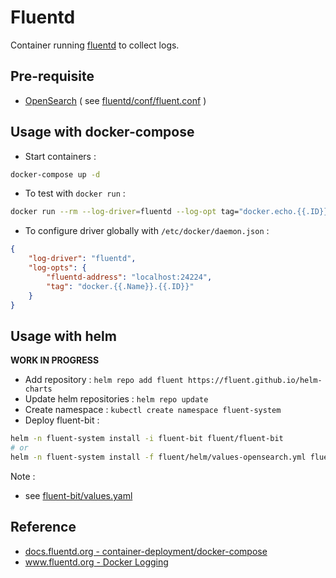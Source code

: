 # Fluentd

Container running [fluentd](https://www.fluentd.org/) to collect logs.

## Pre-requisite

* [OpenSearch](../opensearch/README.md) ( see [fluentd/conf/fluent.conf](fluentd/conf/fluent.conf) )

## Usage with docker-compose

* Start containers :

```bash
docker-compose up -d
```

* To test with `docker run` :

```bash
docker run --rm --log-driver=fluentd --log-opt tag="docker.echo.{{.ID}}" ubuntu echo '{"message":"hello world!"}'
```

* To configure driver globally with `/etc/docker/daemon.json` :

```json
{
    "log-driver": "fluentd",
    "log-opts": {
        "fluentd-address": "localhost:24224",
        "tag": "docker.{{.Name}}.{{.ID}}"
    }
}
```

<!-- TODO : see fluentd-async? -->

## Usage with helm

**WORK IN PROGRESS**

* Add repository : `helm repo add fluent https://fluent.github.io/helm-charts`
* Update helm repositories : `helm repo update`
* Create namespace : `kubectl create namespace fluent-system`
* Deploy fluent-bit :

```bash
helm -n fluent-system install -i fluent-bit fluent/fluent-bit
# or
helm -n fluent-system install -f fluent/helm/values-opensearch.yml fluent-bit fluent/fluent-bit
```

Note :

* see [fluent-bit/values.yaml](https://github.com/fluent/helm-charts/blob/main/charts/fluent-bit/values.yaml)

## Reference

* [docs.fluentd.org - container-deployment/docker-compose](https://docs.fluentd.org/container-deployment/docker-compose)
* [www.fluentd.org - Docker Logging](https://www.fluentd.org/guides/recipes/docker-logging)
